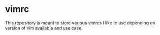 # vimrc

This repository is meant to store various vimrcs I like to use depending on version of vim available and use case.

